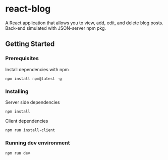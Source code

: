 # react-blog
A React application that allows you to view, add, edit, and delete blog posts. Back-end simulated with JSON-server npm pkg.

## Getting Started

### Prerequisites

Install dependencies with npm

```
npm install npm@latest -g
```

### Installing

Server side dependencies

```
npm install
```

Client dependencies

```
npm run install-client
```
### Running dev environment

```
npm run dev
```

